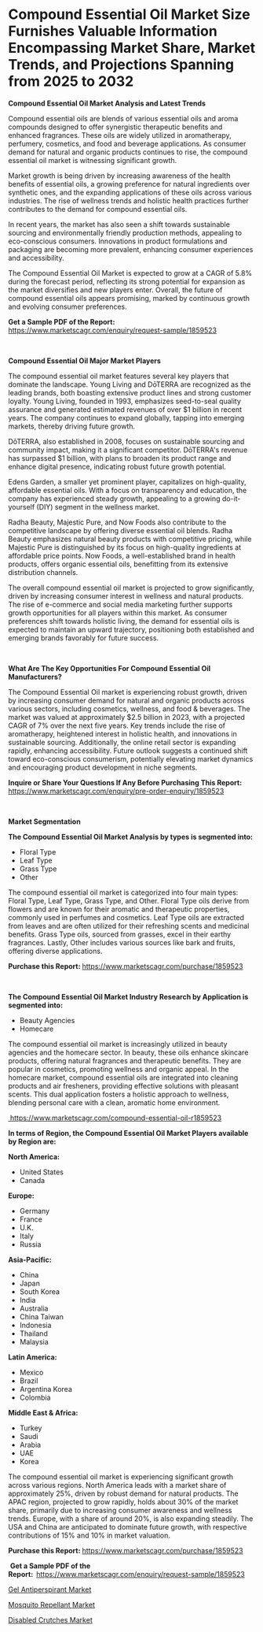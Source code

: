 <p><h1>Compound Essential Oil Market Size Furnishes Valuable Information Encompassing Market Share, Market Trends, and Projections Spanning from 2025 to 2032</h1></p><p><strong>Compound Essential Oil Market Analysis and Latest Trends</strong></p>
<p><p>Compound essential oils are blends of various essential oils and aroma compounds designed to offer synergistic therapeutic benefits and enhanced fragrances. These oils are widely utilized in aromatherapy, perfumery, cosmetics, and food and beverage applications. As consumer demand for natural and organic products continues to rise, the compound essential oil market is witnessing significant growth.</p><p>Market growth is being driven by increasing awareness of the health benefits of essential oils, a growing preference for natural ingredients over synthetic ones, and the expanding applications of these oils across various industries. The rise of wellness trends and holistic health practices further contributes to the demand for compound essential oils.</p><p>In recent years, the market has also seen a shift towards sustainable sourcing and environmentally friendly production methods, appealing to eco-conscious consumers. Innovations in product formulations and packaging are becoming more prevalent, enhancing consumer experiences and accessibility.</p><p>The Compound Essential Oil Market is expected to grow at a CAGR of 5.8% during the forecast period, reflecting its strong potential for expansion as the market diversifies and new players enter. Overall, the future of compound essential oils appears promising, marked by continuous growth and evolving consumer preferences.</p></p>
<p><strong>Get a Sample PDF of the Report:&nbsp;</strong> <a href="https://www.marketscagr.com/enquiry/request-sample/1859523?utm_campaign=2187&utm_medium=2&utm_source=Github&utm_content=ia&utm_term=04042025&utm_id=compound-essential-oil">https://www.marketscagr.com/enquiry/request-sample/1859523</a></p>
<p>&nbsp;</p>
<p><strong>Compound Essential Oil Major Market Players</strong></p>
<p><p>The compound essential oil market features several key players that dominate the landscape. Young Living and DōTERRA are recognized as the leading brands, both boasting extensive product lines and strong customer loyalty. Young Living, founded in 1993, emphasizes seed-to-seal quality assurance and generated estimated revenues of over $1 billion in recent years. The company continues to expand globally, tapping into emerging markets, thereby driving future growth.</p><p>DōTERRA, also established in 2008, focuses on sustainable sourcing and community impact, making it a significant competitor. DōTERRA's revenue has surpassed $1 billion, with plans to broaden its product range and enhance digital presence, indicating robust future growth potential.</p><p>Edens Garden, a smaller yet prominent player, capitalizes on high-quality, affordable essential oils. With a focus on transparency and education, the company has experienced steady growth, appealing to a growing do-it-yourself (DIY) segment in the wellness market. </p><p>Radha Beauty, Majestic Pure, and Now Foods also contribute to the competitive landscape by offering diverse essential oil blends. Radha Beauty emphasizes natural beauty products with competitive pricing, while Majestic Pure is distinguished by its focus on high-quality ingredients at affordable price points. Now Foods, a well-established brand in health products, offers organic essential oils, benefitting from its extensive distribution channels.</p><p>The overall compound essential oil market is projected to grow significantly, driven by increasing consumer interest in wellness and natural products. The rise of e-commerce and social media marketing further supports growth opportunities for all players within this market. As consumer preferences shift towards holistic living, the demand for essential oils is expected to maintain an upward trajectory, positioning both established and emerging brands favorably for future success.</p></p>
<p>&nbsp;</p>
<p><strong>What Are The Key Opportunities For Compound Essential Oil Manufacturers?</strong></p>
<p><p>The Compound Essential Oil market is experiencing robust growth, driven by increasing consumer demand for natural and organic products across various sectors, including cosmetics, wellness, and food & beverages. The market was valued at approximately $2.5 billion in 2023, with a projected CAGR of 7% over the next five years. Key trends include the rise of aromatherapy, heightened interest in holistic health, and innovations in sustainable sourcing. Additionally, the online retail sector is expanding rapidly, enhancing accessibility. Future outlook suggests a continued shift toward eco-conscious consumerism, potentially elevating market dynamics and encouraging product development in niche segments.</p></p>
<p><strong>Inquire or Share Your Questions If Any Before Purchasing This Report:</strong> <a href="https://www.marketscagr.com/enquiry/pre-order-enquiry/1859523?utm_campaign=2187&utm_medium=2&utm_source=Github&utm_content=ia&utm_term=04042025&utm_id=compound-essential-oil">https://www.marketscagr.com/enquiry/pre-order-enquiry/1859523</a></p>
<p>&nbsp;</p>
<p><strong>Market Segmentation</strong></p>
<p><strong>The Compound Essential Oil Market Analysis by types is segmented into:</strong></p>
<p><ul><li>Floral Type</li><li>Leaf Type</li><li>Grass Type</li><li>Other</li></ul></p>
<p><p>The compound essential oil market is categorized into four main types: Floral Type, Leaf Type, Grass Type, and Other. Floral Type oils derive from flowers and are known for their aromatic and therapeutic properties, commonly used in perfumes and cosmetics. Leaf Type oils are extracted from leaves and are often utilized for their refreshing scents and medicinal benefits. Grass Type oils, sourced from grasses, excel in their earthy fragrances. Lastly, Other includes various sources like bark and fruits, offering diverse applications.</p></p>
<p><strong>Purchase this Report:&nbsp;</strong><a href="https://www.marketscagr.com/purchase/1859523?utm_campaign=2187&utm_medium=2&utm_source=Github&utm_content=ia&utm_term=04042025&utm_id=compound-essential-oil">https://www.marketscagr.com/purchase/1859523</a></p>
<p>&nbsp;</p>
<p><strong>The Compound Essential Oil Market Industry Research by Application is segmented into:</strong></p>
<p><ul><li>Beauty Agencies</li><li>Homecare</li></ul></p>
<p><p>The compound essential oil market is increasingly utilized in beauty agencies and the homecare sector. In beauty, these oils enhance skincare products, offering natural fragrances and therapeutic benefits. They are popular in cosmetics, promoting wellness and organic appeal. In the homecare market, compound essential oils are integrated into cleaning products and air fresheners, providing effective solutions with pleasant scents. This dual application fosters a holistic approach to wellness, blending personal care with a clean, aromatic home environment.</p></p>
<p><a href="https://www.marketscagr.com/compound-essential-oil-r1859523?utm_campaign=2187&utm_medium=2&utm_source=Github&utm_content=ia&utm_term=04042025&utm_id=compound-essential-oil">&nbsp;https://www.marketscagr.com/compound-essential-oil-r1859523</a></p>
<p><strong>In terms of Region, the Compound Essential Oil Market Players available by Region are:</strong></p>
<p>
    <p> <strong> North America: </strong>
        <ul>
            <li>United States</li>
            <li>Canada</li>
        </ul>
        </p> 
    <p> <strong> Europe: </strong>
        <ul>
            <li>Germany</li>
            <li>France</li>
            <li>U.K.</li>
            <li>Italy</li>
            <li>Russia</li>
        </ul>
        </p> 
    <p> <strong> Asia-Pacific: </strong>
        <ul>
            <li>China</li>
            <li>Japan</li>
            <li>South Korea</li>
            <li>India</li>
            <li>Australia</li>
            <li>China Taiwan</li>
            <li>Indonesia</li>
            <li>Thailand</li>
            <li>Malaysia</li>
        </ul>
        </p> 
    <p> <strong> Latin America: </strong>
        <ul>
            <li>Mexico</li>
            <li>Brazil</li>
            <li>Argentina Korea</li>
            <li>Colombia</li>
        </ul>
        </p> 
    <p> <strong> Middle East & Africa: </strong>
        <ul>
            <li>Turkey</li>
            <li>Saudi</li>
            <li>Arabia</li>
            <li>UAE</li>
            <li>Korea</li>
        </ul>
    </p>
    </p>
<p><p>The compound essential oil market is experiencing significant growth across various regions. North America leads with a market share of approximately 25%, driven by robust demand for natural products. The APAC region, projected to grow rapidly, holds about 30% of the market share, primarily due to increasing consumer awareness and wellness trends. Europe, with a share of around 20%, is also expanding steadily. The USA and China are anticipated to dominate future growth, with respective contributions of 15% and 10% in market valuation.</p></p>
<p><strong>Purchase this Report: </strong><a href="https://www.marketscagr.com/purchase/1859523?utm_campaign=2187&utm_medium=2&utm_source=Github&utm_content=ia&utm_term=04042025&utm_id=compound-essential-oil">https://www.marketscagr.com/purchase/1859523</a></p>
<p>&nbsp;<strong>Get a Sample PDF of the Report:&nbsp;&nbsp;</strong><a href="https://www.marketscagr.com/enquiry/request-sample/1859523?utm_campaign=2187&utm_medium=2&utm_source=Github&utm_content=ia&utm_term=04042025&utm_id=compound-essential-oil">https://www.marketscagr.com/enquiry/request-sample/1859523</a></p>
<p><strong></strong></p>
<p><p><a href="https://github.com/shamprenadw7/Market-Research-Report-List-1/blob/main/gel-antiperspirant-market.md?utm_campaign=2187&utm_medium=2&utm_source=Github&utm_content=ia&utm_term=04042025&utm_id=compound-essential-oil">Gel Antiperspirant Market</a></p><p><a href="https://github.com/mauripalmi/Market-Research-Report-List-6/blob/main/mosquito-repellant-market.md?utm_campaign=2187&utm_medium=2&utm_source=Github&utm_content=ia&utm_term=04042025&utm_id=compound-essential-oil">Mosquito Repellant Market</a></p><p><a href="https://github.com/gulaimolin/Market-Research-Report-List-7/blob/main/disabled-crutches-market.md?utm_campaign=2187&utm_medium=2&utm_source=Github&utm_content=ia&utm_term=04042025&utm_id=compound-essential-oil">Disabled Crutches Market</a></p></p>